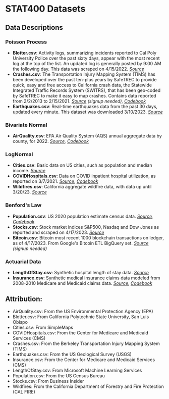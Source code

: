 # STAT400 Datasets

## Data Descriptions

### Poisson Process

 - **Blotter.csv**: Activity logs, summarizing incidents reported to Cal Poly University Police over the past sixty days, appear with the most recent log at the top of the list. An updated log is generally posted by 9:00 AM the following day. This data was scraped on 4/15/2022. *[Source](https://afd.calpoly.edu/police/campus-reports/logs)*
 - **Crashes.csv**: The Transportation Injury Mapping System (TIMS) has been developed over the past ten-plus years by SafeTREC to provide quick, easy and free access to California crash data, the Statewide Integrated Traffic Records System (SWITRS), that has been geo-coded by SafeTREC to make it easy to map crashes. Contains data reported from 2/2/2013 to 2/15/2021. *[Source](https://tims.berkeley.edu/) (signup needed), [Codebook](https://tims.berkeley.edu/help/SWITRS.php#Codebook)*
 - **Earthquakes.csv**: Real-time earthquakes data from the past 30 days, updated every minute. This dataset was downloaded 3/10/2023. *[Source](https://earthquake.usgs.gov/earthquakes/feed/v1.0/csv.php)*

### Bivariate Normal

 - **AirQuality.csv**: EPA Air Quality System (AQS) annual aggregate data by county, for 2022. *[Source](https://aqs.epa.gov/aqsweb/airdata/download_files.html#Annual), [Codebook](https://aqs.epa.gov/aqsweb/airdata/FileFormats.html#_annual_summary_files)*

### LogNormal

 - **Cities.csv**: Basic data on US cities, such as population and median income. *[Source](https://simplemaps.com/data/us-cities)*
 - **COVIDHospitals.csv**: Data on COVID inpatient hospital utilization, as reported on 3/7/2021. *[Source](https://data.cms.gov/covid-19/covid-19-nursing-home-data), [Codebook](https://data.cms.gov/sites/default/files/2022-11/COVID-19%20Nursing%20Home%20Data%20Dictionary%2011.20.2022.pdf)*
 - **Wildfires.csv**: California aggregate wildfire data, with data up until 3/20/23. *[Source](https://www.fire.ca.gov/incidents)*

### Benford's Law

 - **Population.csv**: US 2020 population estimate census data. *[Source](https://www.census.gov/data/tables/time-series/demo/popest/2020s-counties-total.html), [Codebook](https://www2.census.gov/programs-surveys/popest/technical-documentation/file-layouts/2020-2022/CO-EST2022-ALLDATA.pdf)*
 - **Stocks.csv**: Stock market indices S&P500, Nasdaq and Dow Jones as reported and scraped on 4/17/2023. *[Source](https://markets.businessinsider.com/index/components/)*
 - **Bitcoin.csv**: Bitcoin most recent 1000 blockchain transactions on ledger, as of 4/17/2023. From Google's Bitcoin ETL BigQuery set. *[Source](https://cloud.google.com/blog/topics/public-datasets/bitcoin-in-bigquery-blockchain-analytics-on-public-data) (signup needed)*

### Actuarial Data

 - **LengthOfStay.csv**: Synthetic hospital length of stay data. *[Source](https://microsoft.github.io/r-server-hospital-length-of-stay/input_data.html)*
 - **Insurance.csv**: Synthetic medical insurance claims data modeled from 2008-2010 Medicare and Medicaid claims data. *[Source](https://www.cms.gov/Research-Statistics-Data-and-Systems/Downloadable-Public-Use-Files/SynPUFs/DE_Syn_PUF), [Codebook](https://www.cms.gov/Research-Statistics-Data-and-Systems/Downloadable-Public-Use-Files/SynPUFs/Downloads/SynPUF_DUG.pdf)*

## Attribution:

 - AirQuality.csv: From the US Environmental Protection Agency (EPA)
 - Blotter.csv: From California Polytechnic State University, San Luis Obispo
 - Cities.csv: From SimpleMaps
 - COVIDHospitals.csv: From the Center for Medicare and Medicaid Services (CMS)
 - Crashes.csv: From the Berkeley Transportation Injury Mapping System (TIMS)
 - Earthquakes.csv: From the US Geological Survey (USGS)
 - Insurance.csv: From the Center for Medicare and Medicaid Services (CMS)
 - LengthOfStay.csv: From Microsoft Machine Learning Services
 - Population.csv: From the US Census Bureau
 - Stocks.csv: From Business Insider
 - Wildfires: From the California Department of Forestry and Fire Protection (CAL FIRE)

